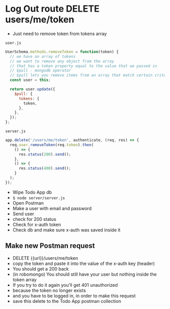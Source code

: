 # Log Out route DELETE users/me/token
* Just need to remove token from tokens array

`user.js`

```js
UserSchema.methods.removeToken = function(token) {
  // we have an array of tokens
  // we want to remove any object from the array
  // that has a token property equal to the value that we passed in
  // $pull - mongodb operator
  // $pull lets you remove items from an array that match certain criteriaa
  const user = this;

  return user.update({
    $pull: {
      tokens: {
        token,
      },
    },
  });
};
```

`server.js`

```js
app.delete('/users/me/token', authenticate, (req, res) => {
  req.user.removeToken(req.token).then(
    () => {
      res.status(200).send();
    },
    () => {
      res.status(400).send();
    }
  );
});
```

* Wipe Todo App db
* `$ node server/server.js`
* Open Postman
* Make a user with email and password
* Send user
* check for 200 status
* Check for x-auth token
* Check db and make sure x-auth was saved inside it

## Make new Postman request
* DELETE {{url}}/users/me/token
* copy the token and paste it into the value of the x-auth key (header)
* You should get a 200 back
* (in robomongo) You should still have your user but nothing inside the token array
* If you try to do it again you'll get 401 unauthorized
* because the token no longer exists
* and you have to be logged in, in order to make this request
* save this delete to the Todo App postman collection

